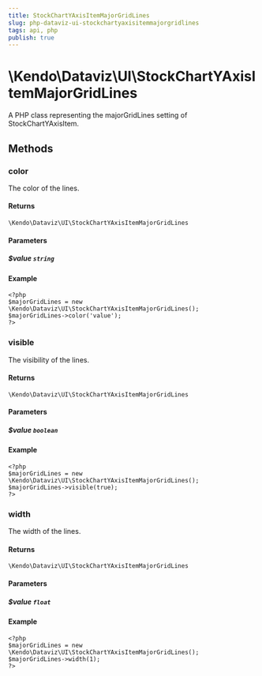 ```yaml
---
title: StockChartYAxisItemMajorGridLines
slug: php-dataviz-ui-stockchartyaxisitemmajorgridlines
tags: api, php
publish: true
---
```


# \Kendo\Dataviz\UI\StockChartYAxisItemMajorGridLines

A PHP class representing the majorGridLines setting of StockChartYAxisItem.


## Methods

### color
The color of the lines.

#### Returns
`\Kendo\Dataviz\UI\StockChartYAxisItemMajorGridLines`

#### Parameters

##### $value `string`



#### Example 
    <?php
    $majorGridLines = new \Kendo\Dataviz\UI\StockChartYAxisItemMajorGridLines();
    $majorGridLines->color('value');
    ?>

### visible
The visibility of the lines.

#### Returns
`\Kendo\Dataviz\UI\StockChartYAxisItemMajorGridLines`

#### Parameters

##### $value `boolean`



#### Example 
    <?php
    $majorGridLines = new \Kendo\Dataviz\UI\StockChartYAxisItemMajorGridLines();
    $majorGridLines->visible(true);
    ?>

### width
The width of the lines.

#### Returns
`\Kendo\Dataviz\UI\StockChartYAxisItemMajorGridLines`

#### Parameters

##### $value `float`



#### Example 
    <?php
    $majorGridLines = new \Kendo\Dataviz\UI\StockChartYAxisItemMajorGridLines();
    $majorGridLines->width(1);
    ?>


